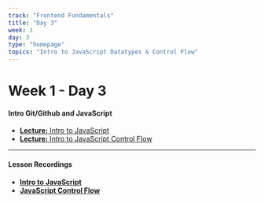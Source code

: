 ```yaml
---
track: "Frontend Fundamentals"
title: "Day 3"
week: 1
day: 3
type: "homepage"
topics: "Intro to JavaScript Datatypes & Control Flow"
---
```



# Week 1 - Day 3

#### Intro Git/Github and JavaScript

- [**Lecture:** Intro to JavaScript](/frontend-fundamentals/week-1/day-3/lecture-materials/intro-to-javascript/)
- [**Lecture:** Intro to JavaScript Control Flow](/frontend-fundamentals/week-1/day-3/lecture-materials/intro-to-javascript-control-flow/)



<hr>




#### Lesson Recordings

- [**Intro to JavaScript**](https://generalassembly.zoom.us/rec/share/_lSn0fbVf0L0wuF0Gkd50sXFcqQSQCaeOcEkpT6KTNLty2Iv5wScxcC61P_5umlS.bHELEIVvGrFZQtpF?startTime=1613570506000)
- [**JavaScript Control Flow**](https://generalassembly.zoom.us/rec/share/_lSn0fbVf0L0wuF0Gkd50sXFcqQSQCaeOcEkpT6KTNLty2Iv5wScxcC61P_5umlS.bHELEIVvGrFZQtpF?startTime=1613580173000)

